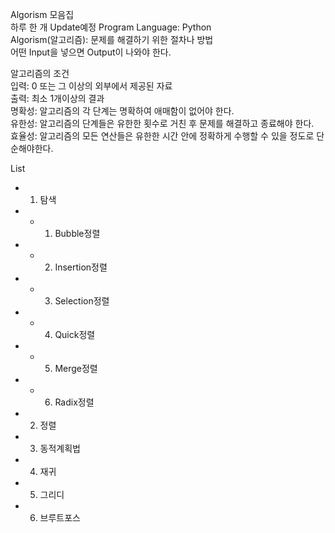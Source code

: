Algorism 모음집   
하루 한 개 Update예정 Program Language: Python   
Algorism(알고리즘): 문제를 해결하기 위한 절차나 방법   
어떤 Input을 넣으면 Output이 나와야 한다.   
   
알고리즘의 조건   
입력: 0 또는 그 이상의 외부에서 제공된 자료   
출력: 최소 1개이상의 결과   
명확성: 알고리즘의 각 단계는 명확하여 애매함이 없어야 한다.   
유한성: 알고리즘의 단계들은 유한한 횟수로 거친 후 문제를 해결하고 종료해야 한다.   
효율성: 알고리즘의 모든 연산들은 유한한 시간 안에 정확하게 수행할 수 있을 정도로 단순해야한다.   
   

List
- 1. 탐색
- - 1. Bubble정렬
- - 2. Insertion정렬
- - 3. Selection정렬
- - 4. Quick정렬
- - 5. Merge정렬
- - 6. Radix정렬
- 2. 정렬
- 3. 동적계획법
- 4. 재귀
- 5. 그리디   
- 6. 브루트포스